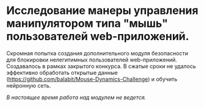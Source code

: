 # Исследование манеры управления манипулятором типа "мышь" пользователей web-приложений.

Скромная попытка создания дополнительного модуля безопасности для блокировки нелегитимных пользователей web-приложений. 
Создавалось в рамках закрытого конкурса. В сжатые сроки не удалось эффективно обработать открытые данные (https://github.com/balabit/Mouse-Dynamics-Challenge)
и обучить нейронную сеть.

*В настоящее время работа над модулем не ведется.*
